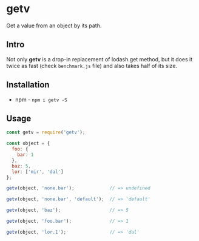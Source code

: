 # getv
Get a value from an object by its path.

## Intro
Not only **getv** is a drop-in replacement of lodash.get method, but it does it twice as fast (check `benchmark.js` file) and also takes half of its size.

## Installation
* npm - `npm i getv -S`

## Usage
```javascript
const getv = require('getv');

const object = {
  foo: {
    bar: 1
  },
  baz: 5,
  lor: ['mir', 'dal']
};

getv(object, 'none.bar');             // => undefined

getv(object, 'none.bar', 'default');  // => 'default'

getv(object, 'baz');                  // => 5

getv(object, 'foo.bar');              // => 1

getv(object, 'lor.1');                // => 'dal'
```